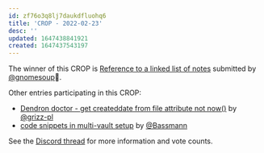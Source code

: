 ```yaml
---
id: zf76o3q8lj7daukdfluohq6
title: 'CROP - 2022-02-23'
desc: ''
updated: 1647438841921
created: 1647437543197
---
```


The winner of this CROP is [Reference to a linked list of notes](https://github.com/dendronhq/dendron/issues/292) submitted by [@gnomesoup](https://github.com/gnomesoup)🎉.

Other entries participating in this CROP:

- [Dendron doctor - get createddate from file attribute not now()](https://github.com/dendronhq/dendron/issues/444) by [@grizz-pl](https://github.com/grizz-pl)
- [code snippets in multi-vault setup](https://github.com/dendronhq/dendron/issues/376) by [@Bassmann](https://github.com/Bassmann)

See the [Discord thread](https://discord.com/channels/717965437182410783/946105227872964669) for more information and vote counts.
